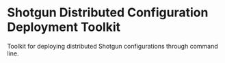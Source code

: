 # Shotgun Distributed Configuration Deployment Toolkit
Toolkit for deploying distributed Shotgun configurations through command line.
